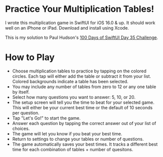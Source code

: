 # Practice Your Multiplication Tables!

I wrote this multiplication game in SwiftUI for iOS 16.0 & up. It should work well on an iPhone or iPad. Download and install using Xcode.

This is my solution to Paul Hudson's [100 Days of SwiftUI Day 35 Challenge](https://www.hackingwithswift.com/guide/ios-swiftui/3/3/challenge).

# How to Play

- Choose multiplication tables to practice by tapping on the colored circles. Each tap will either add the table or subtract it from your list. Colored backgrounds indicate a table has been selected.
- You may include any number of tables from zero to 12 or any one table by itself.
- Select how many questions you want to answer: 5, 10, or 20.
- The setup screen will tell you the time to beat for your selected game. This will either be your current best time or the default of 10 seconds per question.
- Tap "Let's Go!" to start the game.
- Answer each question by tapping the correct answer out of your list of choices.
- The game will let you know if you beat your best time.
- Return to settings to change your tables or number of questions.
- The game automatically saves your best times. It tracks a different best time for each combination of tables + number of quesitons.
